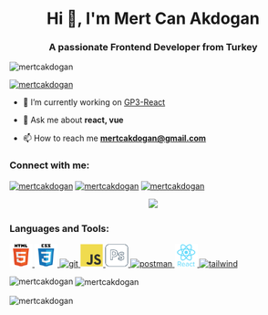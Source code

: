<h1 align="center">Hi 👋, I'm Mert Can Akdogan</h1>
<h3 align="center">A passionate Frontend Developer from Turkey</h3>

<p align="left"> <img src="https://komarev.com/ghpvc/?username=mertcakdogan&label=Profile%20views&color=0e75b6&style=flat" alt="mertcakdogan" /> </p>

<p align="left"> <a href="https://twitter.com/mertcakdogan" target="blank"><img src="https://img.shields.io/twitter/follow/mertcakdogan?logo=twitter&style=for-the-badge" alt="mertcakdogan" /></a> </p>

- 🔭 I’m currently working on [GP3-React](https://github.com/mertcakdogan/gpt3.github.io)

- 💬 Ask me about **react, vue**

- 📫 How to reach me **mertcakdogan@gmail.com**

<h3 align="left">Connect with me:</h3>
<p align="left">
<a href="https://twitter.com/mertcakdogan" target="blank"><img align="center" src="https://raw.githubusercontent.com/rahuldkjain/github-profile-readme-generator/master/src/images/icons/Social/twitter.svg" alt="mertcakdogan" height="30" width="40" /></a>
<a href="https://linkedin.com/in/mertcakdogan" target="blank"><img align="center" src="https://raw.githubusercontent.com/rahuldkjain/github-profile-readme-generator/master/src/images/icons/Social/linked-in-alt.svg" alt="mertcakdogan" height="30" width="40" /></a>
<a href="https://instagram.com/mertcakdogan" target="blank"><img align="center" src="https://raw.githubusercontent.com/rahuldkjain/github-profile-readme-generator/master/src/images/icons/Social/instagram.svg" alt="mertcakdogan" height="30" width="40" /></a>
</p>

<p align="center">
  <img src= "https://i.giphy.com/media/q217GUnfKAmJlFcjBX/giphy.webp">
</p>

<h3 align="left">Languages and Tools:</h3>
<p align="left"> <a href="https://www.w3.org/html/" target="_blank" rel="noreferrer"> <img src="https://raw.githubusercontent.com/devicons/devicon/master/icons/html5/html5-original-wordmark.svg" alt="html5" width="40" height="40"/> <a href="https://www.w3schools.com/css/" target="_blank" rel="noreferrer"> <img src="https://raw.githubusercontent.com/devicons/devicon/master/icons/css3/css3-original-wordmark.svg" alt="css3" width="40" height="40"/> </a>  <a href="https://git-scm.com/" target="_blank" rel="noreferrer"> <img src="https://www.vectorlogo.zone/logos/git-scm/git-scm-icon.svg" alt="git" width="40" height="40"/> </a> </a> <a href="https://developer.mozilla.org/en-US/docs/Web/JavaScript" target="_blank" rel="noreferrer"> <img src="https://raw.githubusercontent.com/devicons/devicon/master/icons/javascript/javascript-original.svg" alt="javascript" width="40" height="40"/> </a> <a href="https://www.photoshop.com/en" target="_blank" rel="noreferrer"> <img src="https://raw.githubusercontent.com/devicons/devicon/master/icons/photoshop/photoshop-line.svg" alt="photoshop" width="40" height="40"/> </a> <a href="https://postman.com" target="_blank" rel="noreferrer"> <img src="https://www.vectorlogo.zone/logos/getpostman/getpostman-icon.svg" alt="postman" width="40" height="40"/> </a> <a href="https://reactjs.org/" target="_blank" rel="noreferrer"> <img src="https://raw.githubusercontent.com/devicons/devicon/master/icons/react/react-original-wordmark.svg" alt="react" width="40" height="40"/> </a> <a href="https://tailwindcss.com/" target="_blank" rel="noreferrer"> <img src="https://www.vectorlogo.zone/logos/tailwindcss/tailwindcss-icon.svg" alt="tailwind" width="40" height="40"/> </a></p>

<p><img align="left" src="https://github-readme-stats.vercel.app/api/top-langs?username=mertcakdogan&show_icons=true&locale=en&layout=compact" alt="mertcakdogan" /></p>

<p>&nbsp;<img align="center" src="https://github-readme-stats.vercel.app/api?username=mertcakdogan&show_icons=true&locale=en" alt="mertcakdogan" /></p>

<p><img align="center" src="https://github-readme-streak-stats.herokuapp.com/?user=mertcakdogan&" alt="mertcakdogan" /></p>
